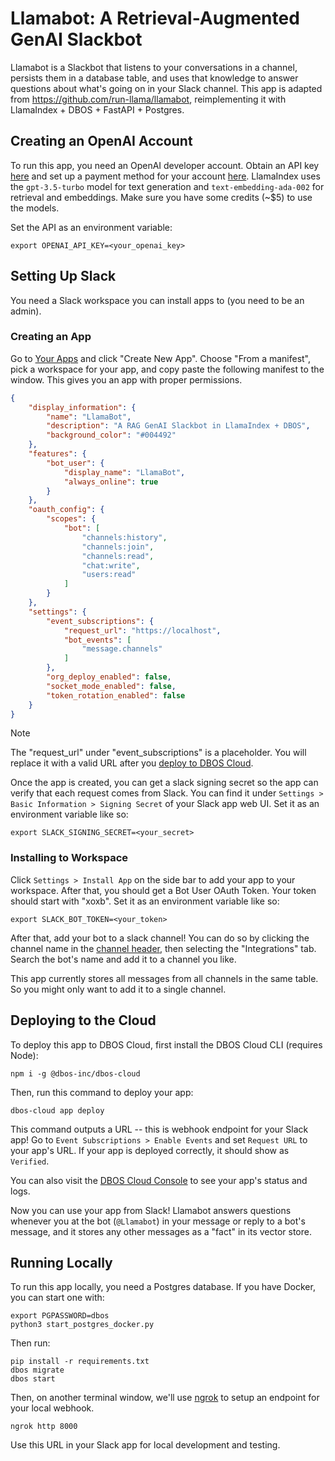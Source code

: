 # Llamabot: A Retrieval-Augmented GenAI Slackbot

Llamabot is a Slackbot that listens to your conversations in a channel, persists them in a database table, and uses that knowledge to answer questions about what's going on in your Slack channel.
This app is adapted from https://github.com/run-llama/llamabot, reimplementing it with LlamaIndex + DBOS + FastAPI + Postgres.

## Creating an OpenAI Account
To run this app, you need an OpenAI developer account. Obtain an API key [here](https://platform.openai.com/api-keys) and set up a payment method for your account [here](https://platform.openai.com/account/billing/overview).
LlamaIndex uses the `gpt-3.5-turbo` model for text generation and `text-embedding-ada-002` for retrieval and embeddings.
Make sure you have some credits (~$5) to use the models.


Set the API as an environment variable:

```shell
export OPENAI_API_KEY=<your_openai_key>
```

## Setting Up Slack
You need a Slack workspace you can install apps to (you need to be an admin).

### Creating an App

Go to [Your Apps](https://api.slack.com/apps) and click "Create New App". Choose "From a manifest", pick a workspace for your app, and copy paste the following manifest to the window. This gives you an app with proper permissions.

```json
{
    "display_information": {
        "name": "LlamaBot",
        "description": "A RAG GenAI Slackbot in LlamaIndex + DBOS",
        "background_color": "#004492"
    },
    "features": {
        "bot_user": {
            "display_name": "LlamaBot",
            "always_online": true
        }
    },
    "oauth_config": {
        "scopes": {
            "bot": [
                "channels:history",
                "channels:join",
                "channels:read",
                "chat:write",
                "users:read"
            ]
        }
    },
    "settings": {
        "event_subscriptions": {
            "request_url": "https://localhost",
            "bot_events": [
                "message.channels"
            ]
        },
        "org_deploy_enabled": false,
        "socket_mode_enabled": false,
        "token_rotation_enabled": false
    }
}
```

> [!NOTE]
> The "request_url" under "event_subscriptions" is a placeholder.
> You will replace it with a valid URL after you [deploy to DBOS Cloud](#deploying-to-the-cloud).

Once the app is created, you can get a slack signing secret so the app can verify that each request comes from Slack.
You can find it under `Settings > Basic Information > Signing Secret` of your Slack app web UI. Set it as an environment variable like so:

```shell
export SLACK_SIGNING_SECRET=<your_secret>
```

### Installing to Workspace

Click `Settings > Install App` on the side bar to add your app to your workspace.
After that, you should get a Bot User OAuth Token.
Your token should start with "xoxb". Set it as an environment variable like so:

```shell
export SLACK_BOT_TOKEN=<your_token>
```

After that, add your bot to a slack channel! You can do so by clicking the channel name in the [channel header](https://slack.com/help/articles/360059928654-How-to-use-Slack--your-quick-start-guide#channels), then selecting the "Integrations" tab.
Search the bot's name and add it to a channel you like.

This app currently stores all messages from all channels in the same table. So you might only want to add it to a single channel.

## Deploying to the Cloud

To deploy this app to DBOS Cloud, first install the DBOS Cloud CLI (requires Node):

```shell
npm i -g @dbos-inc/dbos-cloud
```

Then, run this command to deploy your app:

```shell
dbos-cloud app deploy
```

This command outputs a URL -- this is webhook endpoint for your Slack app!
Go to `Event Subscriptions > Enable Events` and set `Request URL` to your app's URL.
If your app is deployed correctly, it should show as `Verified`.

You can also visit the [DBOS Cloud Console](https://console.dbos.dev/) to see your app's status and logs.

Now you can use your app from Slack!
Llamabot answers questions whenever you at the bot (`@Llamabot`) in your message or reply to a bot's message, and it stores any other messages as a "fact" in its vector store.

## Running Locally

To run this app locally, you need a Postgres database.
If you have Docker, you can start one with:

```shell
export PGPASSWORD=dbos
python3 start_postgres_docker.py
```

Then run:

```shell
pip install -r requirements.txt
dbos migrate
dbos start
```

Then, on another terminal window, we'll use [ngrok](https://ngrok.com/) to setup an endpoint for your local webhook.

```shell
ngrok http 8000
```

Use this URL in your Slack app for local development and testing.
